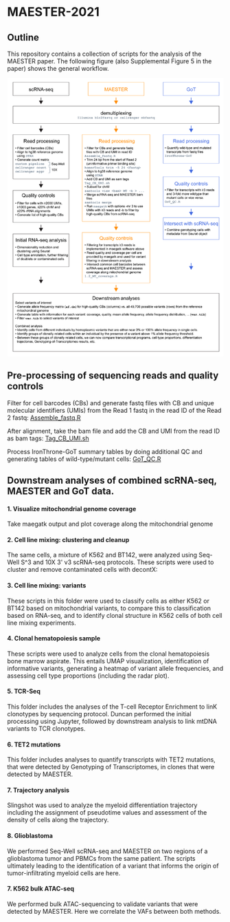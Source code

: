 # MAESTER-2021

## Outline
This repository contains a collection of scripts for the analysis of the MAESTER paper. The following figure (also Supplemental Figure 5 in the paper) shows the general workflow.

![outline](Auxiliary_files/Figure_S5_pipelines.png)



## Pre-processing of sequencing reads and quality controls

Filter for cell barcodes (CBs) and generate fastq files with CB and unique molecular identifiers (UMIs) from the Read 1 fastq in the read ID of the Read 2 fastq:
[Assemble_fastq.R](Pre-processing/Assemble_fastq.R)

After alignment, take the bam file and add the CB and UMI from the read ID as bam tags:
[Tag_CB_UMI.sh](Pre-processing/Tag_CB_UMI.sh)

Process IronThrone-GoT summary tables by doing additional QC and generating tables of wild-type/mutant cells:
[GoT_QC.R](Pre-processing/GoT_QC.R)



## Downstream analyses of combined scRNA-seq, MAESTER and GoT data.

#### 1. Visualize mitochondrial genome coverage
Take maegatk output and plot coverage along the mitochondrial genome

#### 2. Cell line mixing: clustering and cleanup
The same cells, a mixture of K562 and BT142, were analyzed using Seq-Well S^3 and 10X 3' v3 scRNA-seq protocols. These scripts were used to cluster and remove contaminated cells with decontX:

#### 3. Cell line mixing: variants
These scripts in this folder were used to classify cells as either K562 or BT142 based on mitochondrial variants, to compare this to classification based on RNA-seq, and to identify clonal structure in K562 cells of both cell line mixing experiments.

#### 4. Clonal hematopoiesis sample
These scripts were used to analyze cells from the clonal hematopoiesis bone marrow aspirate. This entails UMAP visualization, identification of informative variants, generating a heatmap of variant allele frequencies, and assessing cell type proportions (including the radar plot).

#### 5. TCR-Seq
This folder includes the analyses of the T-cell Receptor Enrichment to linK clonotypes by sequencing protocol. Duncan performed the initial processing using Jupyter, followed by downstream analysis to link mtDNA variants to TCR clonotypes.

#### 6. TET2 mutations
This folder includes analyses to quantify transcripts with TET2 mutations, that were detected by Genotyping of Transcriptomes, in clones that were detected by MAESTER.

#### 7. Trajectory analysis
Slingshot was used to analyze the myeloid differentiation trajectory including the assignment of pseudotime values and assessment of the density of cells along the trajectory.

#### 8. Glioblastoma
We performed Seq-Well scRNA-seq and MAESTER on two regions of a glioblastoma tumor and PBMCs from the same patient. The scripts ultimately leading to the identification of a variant that informs the origin of tumor-infiltrating myeloid cells are here.

#### 7. K562 bulk ATAC-seq
We performed bulk ATAC-sequencing to validate variants that were detected by MAESTER. Here we correlate the VAFs between both methods.





